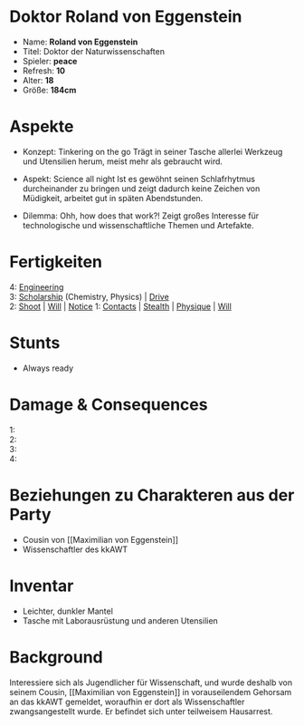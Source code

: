 # Doktor Roland von Eggenstein

* Name: **Roland von Eggenstein**
* Titel: Doktor der Naturwissenschaften
* Spieler: **peace**
* Refresh: **10**
* Alter: **18**
* Größe: **184cm**

# Aspekte

* Konzept: Tinkering on the go
Trägt in seiner Tasche allerlei Werkzeug und Utensilien herum, meist mehr als gebraucht wird.

* Aspekt: Science all night
Ist es gewöhnt seinen Schlafrhytmus durcheinander zu bringen und zeigt dadurch keine Zeichen von Müdigkeit, arbeitet gut in späten Abendstunden.

* Dilemma: Ohh, how does that work?!
Zeigt großes Interesse für technologische und wissenschaftliche Themen und Artefakte.

# Fertigkeiten

4: [Engineering][skills_engineering]  
3: [Scholarship][skills_scholarship] (Chemistry, Physics) | [Drive][skills_drive]  
2: [Shoot][skills_shoot] | [Will][skills_will] | [Notice][skills_notice] 
1: [Contacts][skills_contacts] | [Stealth][skills_stealth] | [Physique][skills_physique] | [Will][skills_will]

# Stunts

* Always ready

# Damage & Consequences

1:  
2:  
3:   
4: 

# Beziehungen zu Charakteren aus der Party

* Cousin von [[Maximilian von Eggenstein]]
* Wissenschaftler des kkAWT

# Inventar

* Leichter, dunkler Mantel
* Tasche mit Laborausrüstung und anderen Utensilien

# Background

Interessiere sich als Jugendlicher für Wissenschaft, und wurde deshalb von seinem Cousin, [[Maximilian von Eggenstein]] in vorauseilendem Gehorsam an das kkAWT gemeldet, woraufhin er dort als Wissenschaftler zwangsangestellt wurde. Er befindet sich unter teilweisem Hausarrest.

[skills_fight]: http://fate-srd.com/fate-core/Fight
[skills_shoot]: http://fate-srd.com/fate-core/Shoot
[skills_physique]: http://fate-srd.com/fate-core/Physique
[skills_notice]: http://fate-srd.com/fate-core/Notice
[skills_resources]: http://fate-srd.com/fate-core/Resources
[skills_athletics]: http://fate-srd.com/fate-core/Athletics
[skills_drive]: http://fate-srd.com/fate-core/Drive
[skills_will]: http://fate-srd.com/fate-core/Will
[skills_contacts]: http://fate-srd.com/fate-core/Contacts
[skills_stealth]: http://fate-srd.com/fate-core/Stealth
[skills_scholarship]: http://fate-srd.com/fate-core/Lore
[skills_engineering]: http://fate-srd.com/fate-core/Craft
[hungary-austrian-military]: https://de.wikipedia.org/wiki/Militärische_Ausrüstung_der_Infanterie_im_Ersten_Weltkrieg#.C3.96sterreich-Ungarn